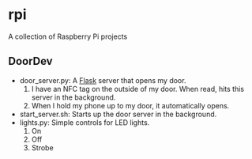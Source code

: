 rpi
===

A collection of Raspberry Pi projects

DoorDev
-------
* door_server.py: A [Flask](http://flask.pocoo.org/) server that opens my door.
    1. I have an NFC tag on the outside of my door. When read, hits this server in the background.
    2. When I hold my phone up to my door, it automatically opens.
* start_server.sh: Starts up the door server in the background.
* lights.py: Simple controls for LED lights.
    1. On
    2. Off
    3. Strobe
